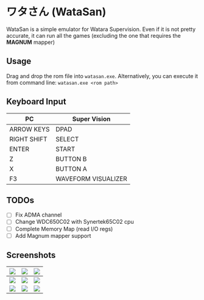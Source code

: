 # ワタさん (WataSan)

WataSan is a simple emulator for Watara Supervision. Even if it is not pretty accurate, it can run all the games (excluding the one that requires the **MAGNUM** mapper)

## Usage

Drag and drop the rom file into ```watasan.exe```.
Alternatively, you can execute it from command line:
```watasan.exe <rom path>```

## Keyboard Input

| PC  | Super Vision |
| ------------ | --- |
| ARROW KEYS |  DPAD        |
| RIGHT SHIFT  |  SELECT |
| ENTER | START | 
| Z  | BUTTON B |
| X  | BUTTON A |
| F3 | WAVEFORM VISUALIZER |

## TODOs

- [ ] Fix ADMA channel
- [ ] Change WDC650C02 with Synertek65C02 cpu
- [ ] Complete Memory Map (read I/O regs)
- [ ] Add Magnum mapper support

## Screenshots

| ![](data/imgs/screenshot_1.png) | ![](data/imgs/screenshot_2.png) | ![](data/imgs/screenshot_3.png) |
| ----- | ----- | ----- |
| ![](data/imgs/screenshot_4.png) | ![](data/imgs/screenshot_5.png) | ![](data/imgs/screenshot_6.png) |
| ![](data/imgs/screenshot_7.png) | ![](data/imgs/screenshot_8.png) | ![](data/imgs/screenshot_9.png) |




